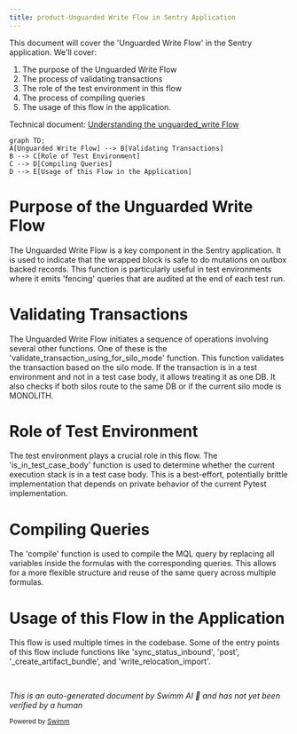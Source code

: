 ```yaml
---
title: product-Unguarded Write Flow in Sentry Application
---
```

This document will cover the 'Unguarded Write Flow' in the Sentry application. We'll cover:

1. The purpose of the Unguarded Write Flow
2. The process of validating transactions
3. The role of the test environment in this flow
4. The process of compiling queries
5. The usage of this flow in the application.

Technical document: <SwmLink doc-title="Understanding the unguarded_write Flow">[Understanding the unguarded_write Flow](/.swm/understanding-the-unguarded_write-flow.ieppsfaw.sw.md)</SwmLink>

```mermaid
graph TD;
A[Unguarded Write Flow] --> B[Validating Transactions]
B --> C[Role of Test Environment]
C --> D[Compiling Queries]
D --> E[Usage of this Flow in the Application]
```

# Purpose of the Unguarded Write Flow

The Unguarded Write Flow is a key component in the Sentry application. It is used to indicate that the wrapped block is safe to do mutations on outbox backed records. This function is particularly useful in test environments where it emits 'fencing' queries that are audited at the end of each test run.

# Validating Transactions

The Unguarded Write Flow initiates a sequence of operations involving several other functions. One of these is the 'validate_transaction_using_for_silo_mode' function. This function validates the transaction based on the silo mode. If the transaction is in a test environment and not in a test case body, it allows treating it as one DB. It also checks if both silos route to the same DB or if the current silo mode is MONOLITH.

# Role of Test Environment

The test environment plays a crucial role in this flow. The 'is_in_test_case_body' function is used to determine whether the current execution stack is in a test case body. This is a best-effort, potentially brittle implementation that depends on private behavior of the current Pytest implementation.

# Compiling Queries

The 'compile' function is used to compile the MQL query by replacing all variables inside the formulas with the corresponding queries. This allows for a more flexible structure and reuse of the same query across multiple formulas.

# Usage of this Flow in the Application

This flow is used multiple times in the codebase. Some of the entry points of this flow include functions like 'sync_status_inbound', 'post', '\_create_artifact_bundle', and 'write_relocation_import'.

&nbsp;

*This is an auto-generated document by Swimm AI 🌊 and has not yet been verified by a human*

<SwmMeta version="3.0.0" repo-id="Z2l0aHViJTNBJTNBc2VudHJ5LWRlbW8lM0ElM0FTd2ltbS1EZW1v" repo-name="sentry-demo" doc-type="product-flows"><sup>Powered by [Swimm](/)</sup></SwmMeta>
